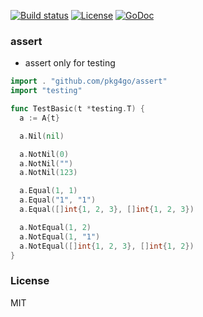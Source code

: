 [![Build status][travis-img]][travis-url]
[![License][license-img]][license-url]
[![GoDoc][doc-img]][doc-url]

### assert

* assert only for testing

```go
import . "github.com/pkg4go/assert"
import "testing"

func TestBasic(t *testing.T) {
  a := A{t}

  a.Nil(nil)

  a.NotNil(0)
  a.NotNil("")
  a.NotNil(123)

  a.Equal(1, 1)
  a.Equal("1", "1")
  a.Equal([]int{1, 2, 3}, []int{1, 2, 3})

  a.NotEqual(1, 2)
  a.NotEqual(1, "1")
  a.NotEqual([]int{1, 2, 3}, []int{1, 2})
}
```

### License
MIT

[travis-img]: https://img.shields.io/travis/pkg4go/assert.svg?style=flat-square
[travis-url]: https://travis-ci.org/pkg4go/assert
[license-img]: https://img.shields.io/badge/license-MIT-green.svg?style=flat-square
[license-url]: http://opensource.org/licenses/MIT
[doc-img]: https://img.shields.io/badge/GoDoc-reference-blue.svg?style=flat-square
[doc-url]: http://godoc.org/github.com/pkg4go/assert
